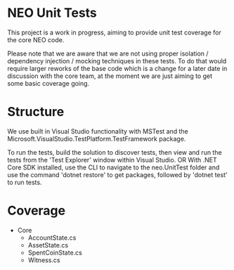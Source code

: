 NEO Unit Tests
====================

This project is a work in progress, aiming to provide unit test coverage for the core NEO code.

Please note that we are aware that we are not using proper isolation / dependency injection / mocking techniques in these tests. To do that would require larger reworks of the base code which is a change for a later date in discussion with the core team, at the moment we are just aiming to get some basic coverage going.

Structure
====================

We use built in Visual Studio functionality with MSTest and the Microsoft.VisualStudio.TestPlatform.TestFramework package. 

To run the tests, build the solution to discover tests, then view and run the tests from the 'Test Explorer' window within Visual Studio.
OR
With .NET Core SDK installed, use the CLI to navigate to the neo.UnitTest folder and use the command 'dotnet restore' to get packages, followed by 'dotnet test' to run tests.

Coverage
====================

* Core
	* AccountState.cs
	* AssetState.cs
	* SpentCoinState.cs
	* Witness.cs